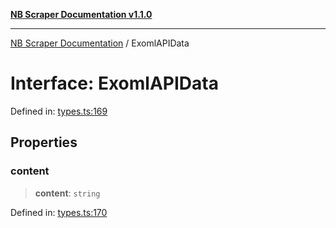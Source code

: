 [**NB Scraper Documentation v1.1.0**](../README.md)

***

[NB Scraper Documentation](../globals.md) / ExomlAPIData

# Interface: ExomlAPIData

Defined in: [types.ts:169](https://github.com/Chakszzz/NB-Scraper/blob/a54b0d480231641a2da59c589f08af0cd80e90f8/app/types.ts#L169)

## Properties

### content

> **content**: `string`

Defined in: [types.ts:170](https://github.com/Chakszzz/NB-Scraper/blob/a54b0d480231641a2da59c589f08af0cd80e90f8/app/types.ts#L170)
